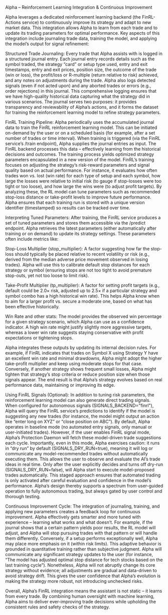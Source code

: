 Alpha – Reinforcement Learning Integration & Continuous Improvement

Alpha leverages a dedicated reinforcement learning backend (the FinRL-Actions service) to continuously improve its strategy and adapt to new market data. This integration allows Alpha to learn from each trade and to update its trading parameters for optimal performance. Key aspects of this integration include journaling trade data, training the model, and applying the model’s output for signal refinement:

Structured Trade Journaling: Every trade that Alpha assists with is logged in a structured journal entry. Each journal entry records details such as the symbol traded, the strategy “card” or setup type used, entry and exit timestamps, entry and exit prices, position size, the outcome of the trade (win or loss), the profit/loss or R-multiple (return relative to risk) achieved, and any notes on adjustments during the trade. Alpha also logs detected signals (even if not acted upon) and any aborted trades or errors (e.g., order rejections) in this journal. This comprehensive logging ensures that we have high-quality historical data capturing what the strategy did in various scenarios. The journal serves two purposes: it provides transparency and reviewability of Alpha’s actions, and it forms the dataset for training the reinforcement learning model to refine strategy parameters.

FinRL Training Pipeline: Alpha periodically uses the accumulated journal data to train the FinRL reinforcement learning model. This can be initiated on-demand by the user or on a scheduled basis (for example, after a set number of trades or time interval). When training is triggered (via the FinRL service’s /train endpoint), Alpha supplies the journal entries as input. The FinRL backend processes this data – effectively learning from the historical decisions and outcomes. The training process yields optimized strategy parameters encapsulated in a new version of the model. FinRL’s training focuses on adjusting the strategy’s risk-reward parameters and signal quality based on actual performance. For instance, it evaluates how often trades won vs. lost (win rate) for each type of setup and each symbol, how large the losses were relative to initial risk (to gauge if stop-losses were too tight or too loose), and how large the wins were (to adjust profit targets). By analyzing these, the RL model can tune parameters such as recommended stop-loss distance or take-profit levels to improve future performance. Alpha ensures that each training run is stored with a unique version identifier (timestamped) so results can be tracked over time.

Interpreting Tuned Parameters: After training, the FinRL service produces a set of tuned parameters and stores them accessible via the /predict endpoint. Alpha retrieves the latest parameters (either automatically after training or on demand) to update its strategy settings. These parameters often include metrics like:

Stop-Loss Multiplier (stop_multiplier): A factor suggesting how far the stop-loss should typically be placed relative to recent volatility or risk (e.g., derived from the median adverse price movement observed in losing trades). Alpha will use this to calibrate default stop distances for each strategy or symbol (ensuring stops are not too tight to avoid premature stop-outs, yet not too loose to limit risk).

Take-Profit Multiplier (tp_multiplier): A factor for setting profit targets (e.g., default could be 2.0× risk, adjusted up to 2.5× if a particular strategy and symbol combo has a high historical win rate). This helps Alpha know when to aim for a larger profit vs. secure a moderate one, based on what has been effective historically.

Win Rate and other stats: The model provides the observed win percentage for a given strategy scenario, which Alpha can use as a confidence indicator. A high win rate might justify slightly more aggressive targets, whereas a lower win rate suggests staying conservative with profit expectations or tightening stops.

Alpha integrates these outputs by updating its internal decision rules. For example, if FinRL indicates that trades on Symbol X using Strategy Y have an excellent win rate and minimal drawdowns, Alpha might adopt the higher take-profit multiplier and keep using moderate stops for that case. Conversely, if another strategy shows frequent small losses, Alpha might tighten that strategy’s stop criteria or reduce position size when those signals appear. The end result is that Alpha’s strategy evolves based on real performance data, maintaining or improving its edge.

Using FinRL Signals (Optional): In addition to tuning risk parameters, the reinforcement learning model can also generate direct trading signals. When configured for autonomous signals (SIGNALS_BACKEND="finrl"), Alpha will query the FinRL service’s predictions to identify if the model is suggesting any new trades (for instance, the model might output an action like “enter long on XYZ” or “close position on ABC”). By default, Alpha operates in baseline mode (no automated entry signals, only manual or user-initiated trades). However, if the user enables FinRL signal mode, Alpha’s Protection Daemon will fetch these model-driven trade suggestions each cycle. Importantly, even in this mode, Alpha exercises caution: it runs in “dry run” by default (SIGNALS_DRY_RUN=true), meaning it will log or communicate any model-recommended trades without automatically executing them. This allows the user to observe and evaluate the AI’s trade ideas in real time. Only after the user explicitly decides and turns off dry-run (SIGNALS_DRY_RUN=false), will Alpha start to execute model-proposed trades automatically. This staged approach ensures that automated trading is only activated after careful evaluation and confidence in the model’s performance. Alpha’s design thereby supports a spectrum from user-guided operation to fully autonomous trading, but always gated by user control and thorough testing.

Continuous Improvement Cycle: The integration of journaling, training, and applying new parameters creates a feedback loop for continuous improvement. Alpha effectively gets smarter and more tuned with experience – learning what works and what doesn’t. For example, if the journal shows that a certain pattern yields poor results, the RL model will adjust, and Alpha will stop pursuing trades with that pattern or will handle them differently. Conversely, if a setup performs exceptionally well, Alpha may place more emphasis on it (within risk limits). This adaptive behavior is grounded in quantitative training rather than subjective judgment. Alpha will communicate any significant strategy updates to the user (for instance, “The model has adjusted optimal stop distance for tech stocks based on the last training cycle”). Nonetheless, Alpha will not abruptly change its core strategy without evidence; all adjustments are gradual and data-driven to avoid strategy drift. This gives the user confidence that Alpha’s evolution is making the strategy more robust, not introducing unchecked risks.

Overall, Alpha’s FinRL integration means the assistant is not static – it learns from every trade. By combining human oversight with machine learning, Alpha aims to deliver ever-improving trade decisions while upholding the consistent rules and safety checks of the strategy.